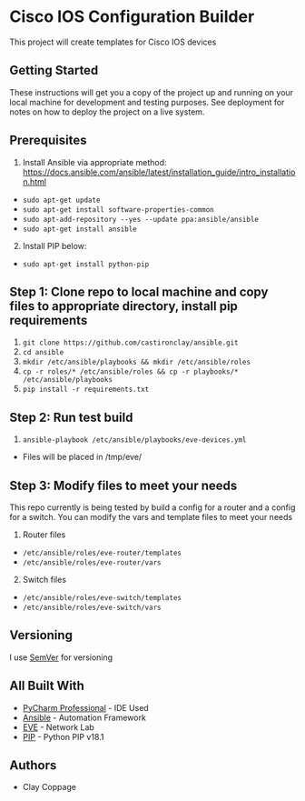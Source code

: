 # Cisco IOS Configuration Builder
This project will create templates for Cisco IOS devices

## Getting Started
These instructions will get you a copy of the project up and running on your local machine for development and testing purposes. See deployment for notes on how to deploy the project on a live system.

## Prerequisites
1. Install Ansible via appropriate method:
https://docs.ansible.com/ansible/latest/installation_guide/intro_installation.html

- ```sudo apt-get update```
- ```sudo apt-get install software-properties-common```
- ```sudo apt-add-repository --yes --update ppa:ansible/ansible```
- ```sudo apt-get install ansible```

2. Install PIP below:
- ```sudo apt-get install python-pip```

## Step 1: Clone repo to local machine and copy files to appropriate directory, install pip requirements
1. `git clone https://github.com/castironclay/ansible.git`
2. `cd ansible`
3. `mkdir /etc/ansible/playbooks && mkdir /etc/ansible/roles`
4. `cp -r roles/* /etc/ansible/roles && cp -r playbooks/* /etc/ansible/playbooks`
5. `pip install -r requirements.txt`

## Step 2: Run test build
1. ```ansible-playbook /etc/ansible/playbooks/eve-devices.yml```
- Files will be placed in /tmp/eve/

## Step 3: Modify files to meet your needs
This repo currently is being tested by build a config for a router and a config for a switch. You can modify the vars and template files to meet your needs
1. Router files
- ```/etc/ansible/roles/eve-router/templates```
- ```/etc/ansible/roles/eve-router/vars```
2. Switch files
- ```/etc/ansible/roles/eve-switch/templates```
- ```/etc/ansible/roles/eve-switch/vars```

## Versioning

I use [SemVer](http://semver.org/) for versioning

## All Built With

* [PyCharm Professional](https://www.jetbrains.com/pycharm/) - IDE Used
* [Ansible](https://www.ansible.com/) - Automation Framework
* [EVE](http://www.eve-ng.net/) - Network Lab
* [PIP](https://pypi.org/project/pip/) - Python PIP v18.1

## Authors

- Clay Coppage
